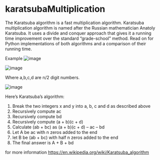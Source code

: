 # karatsubaMultiplication
The Karatsuba algorithm is a fast multiplication algorithm.
Karatsuba multiplication algorithm is named after the Russian mathematician Anatoly Karatsuba. It uses a divide and conquer approach that gives it a running time improvement over the standard “grade-school” method. Read on for Python implementations of both algorithms and a comparison of their running time.


Example
![image](https://user-images.githubusercontent.com/66325605/128862680-950d6074-09cc-48a3-b2bd-e6c1fde83f22.png)


![image](https://user-images.githubusercontent.com/66325605/128863043-8a665659-aa70-440b-a964-37f5890b5db1.png)

Where a,b,c,d are n/2 digit numbers.

![image](https://user-images.githubusercontent.com/66325605/128862579-ea010bf6-97f9-4458-bdf1-48e96451c52c.png)


Here’s Karatsuba’s algorithm:
1. Break the two integers x and y into a, b, c and d as described above
2. Recursively compute ac
3. Recursively compute bd
4. Recursively compute (a + b)(c + d)
5. Calculate (ab + bc) as (a + b)(c + d) – ac – bd
6. Let A be ac with n zeros added to the end
7. let B be (ab + bc) with half n zeros added to the end
8. The final answer is A + B + bd





for more information https://en.wikipedia.org/wiki/Karatsuba_algorithm
